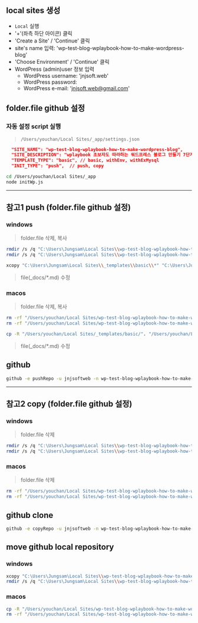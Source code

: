 ## local sites 생성

- `Local` 실행
- '+'(좌측 하단 아이콘) 클릭
- 'Create a Site' / 'Continue' 클릭
- site's name 입력: 'wp-test-blog-wplaybook-how-to-make-wordpress-blog'
- 'Choose Environment' / 'Continue' 클릭
- WordPress (admin)user 정보 입력
  - WordPress username: 'jnjsoft.web'
  - WordPress password:
  - WordPress e-mail: 'jnjsoft.web@gmail.com'

## folder.file github 설정

### 자동 설정 script 실행

> `/Users/youchan/Local Sites/_app/settings.json`

```json
  "SITE_NAME": "wp-test-blog-wplaybook-how-to-make-wordpress-blog",
  "SITE_DESCRIPTION": "wplaybook 초보자도 따라하는 워드프레스 블로그 만들기 7단계",
  "TEMPLATE_TYPE": "basic", // basic, withEnv, withExMysql
  "INIT_TYPE": "push",  // push, copy
```

```sh
cd /Users/youchan/Local Sites/_app
node initWp.js
```

-----

## 참고1 push (folder.file github 설정)

### windows

> folder.file 삭제, 복사

```sh
rmdir /s /q "C:\Users\Jungsam\Local Sites\\wp-test-blog-wplaybook-how-to-make-wordpress-blog\\app\\public\\wp-content\\themes\\twentytwentythree"
rmdir /s /q "C:\Users\Jungsam\Local Sites\\wp-test-blog-wplaybook-how-to-make-wordpress-blog\\app\\public\\wp-content\\themes\\twentytwentytwo"

xcopy "C:\Users\Jungsam\Local Sites\\_templates\\basic\\*" "C:\Users\Jungsam\Local Sites\\wp-test-blog-wplaybook-how-to-make-wordpress-blog\\app\\public\\" /s /e /h /y
```

> file(_docs/*.md) 수정


### macos

> folder.file 삭제, 복사

```sh
rm -rf "/Users/youchan/Local Sites/wp-test-blog-wplaybook-how-to-make-wordpress-blog/app/public/wp-content/themes/twentytwentythree"
rm -rf "/Users/youchan/Local Sites/wp-test-blog-wplaybook-how-to-make-wordpress-blog/app/public/wp-content/themes/twentytwentytwo"

cp -R "/Users/youchan/Local Sites/_templates/basic/". "/Users/youchan/Local Sites/wp-test-blog-wplaybook-how-to-make-wordpress-blog/app/public/"
```

> file(_docs/*.md) 수정


## github

```sh
github -e pushRepo -u jnjsoftweb -n wp-test-blog-wplaybook-how-to-make-wordpress-blog -d "wplaybook 초보자도 따라하는 워드프레스 블로그 만들기 7단계"
```


-----

## 참고2 copy (folder.file github 설정)


### windows

> folder.file 삭제

```sh
rmdir /s /q "C:\Users\Jungsam\Local Sites\\wp-test-blog-wplaybook-how-to-make-wordpress-blog\\app\\public\\wp-content\\themes\\twentytwentythree"
rmdir /s /q "C:\Users\Jungsam\Local Sites\\wp-test-blog-wplaybook-how-to-make-wordpress-blog\\app\\public\\wp-content\\themes\\twentytwentytwo"
```

### macos

> folder.file 삭제

```sh
rm -rf "/Users/youchan/Local Sites/wp-test-blog-wplaybook-how-to-make-wordpress-blog/app/public/wp-content/themes/twentytwentythree"
rm -rf "/Users/youchan/Local Sites/wp-test-blog-wplaybook-how-to-make-wordpress-blog/app/public/wp-content/themes/twentytwentytwo"
```

## github clone

```sh
github -e copyRepo -u jnjsoftweb -n wp-test-blog-wplaybook-how-to-make-wordpress-blog
```


## move github local repository

### windows

```sh
xcopy "C:\Users\Jungsam\Local Sites\\wp-test-blog-wplaybook-how-to-make-wordpress-blog\\app\\wp-test-blog-wplaybook-how-to-make-wordpress-blog\\*" "C:\Users\Jungsam\Local Sites\\wp-test-blog-wplaybook-how-to-make-wordpress-blog\\app\\public\\" /s /e /h /y
rmdir /s /q "C:\Users\Jungsam\Local Sites\\wp-test-blog-wplaybook-how-to-make-wordpress-blog\\app\\wp-test-blog-wplaybook-how-to-make-wordpress-blog"
```

### macos

```sh
cp -R "/Users/youchan/Local Sites/wp-test-blog-wplaybook-how-to-make-wordpress-blog/app/wp-test-blog-wplaybook-how-to-make-wordpress-blog/". "/Users/youchan/Local Sites/wp-test-blog-wplaybook-how-to-make-wordpress-blog/app/public/"
rm -rf "/Users/youchan/Local Sites/wp-test-blog-wplaybook-how-to-make-wordpress-blog/app/wp-test-blog-wplaybook-how-to-make-wordpress-blog"
```


